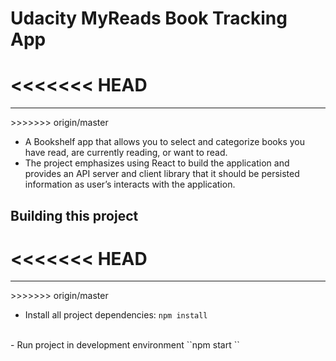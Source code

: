 # Udacity MyReads Book Tracking App
<<<<<<< HEAD
=======
<hr>
>>>>>>> origin/master

- A Bookshelf app that allows you to select and categorize books you have read, are currently reading, or want to read. 
- The project emphasizes using React to build the application and provides an API server and client library that it should be persisted information as user’s interacts with the application.
## Building this project
<<<<<<< HEAD
=======
<hr>
>>>>>>> origin/master

- Install all project dependencies: 
``npm install
``
<br>
- Run project in development environment
  ``npm start
  ``
<br>
